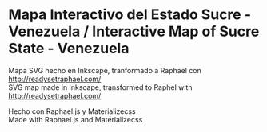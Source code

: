 # Mapa Interactivo del Estado Sucre - Venezuela / Interactive Map of Sucre State - Venezuela
Mapa SVG hecho en Inkscape, tranformado a Raphael con http://readysetraphael.com/  
SVG map made in Inkscape, transformed to Raphel with http://readysetraphael.com/  

Hecho con Raphael.js y Materializecss  
Made with Raphael.js and Materializecss  
